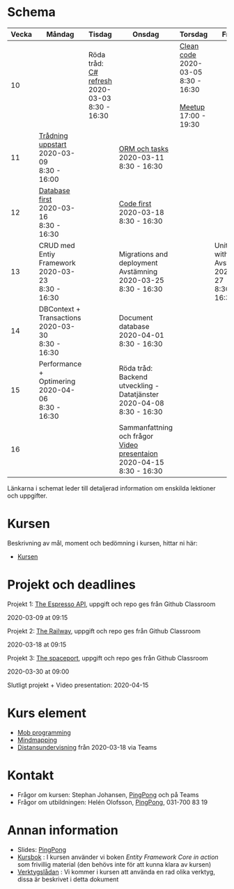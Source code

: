 # Schema

Vecka|Måndag|Tisdag |Onsdag |Torsdag|Fredag
-----|-------|-------|------|------|------
10||Röda tråd: [C# refresh](lecture_01_oop.md)<br />2020-03-03<br />8:30 - 16:30||[Clean code](lecture_02_cleancode.md)<br />2020-03-05<br />8:30 - 16:30<br /><br />[Meetup](https://www.meetup.com/Goteborg-Computer-Education-Meetup-Group/events/267714745/)<br />17:00 - 19:30|
11|[Trådning uppstart](lecture_03_treads.md)<br />2020-03-09<br />8:30 - 16:00||[ORM och tasks](lecture_04_orm.md)<br />2020-03-11<br />8:30 - 16:30||
12|[Database first](lecture_05_databasefirst.md)<br />2020-03-16<br />8:30 - 16:30||[Code first](lecture_06_codefirst.md)<br />2020-03-18<br />8:30 - 16:30||
13|CRUD med Entiy Framework<br />2020-03-23<br />8:30 - 16:30||Migrations and deployment<br />Avstämning<br />2020-03-25<br />8:30 - 16:30||Unit testing with data<br />Avstämning<br />2020-03-27<br />8:30 - 16:30
14|DBContext + Transactions<br />2020-03-30<br />8:30 - 16:30||Document database<br />2020-04-01<br />8:30 - 16:30||
15|Performance + Optimering<br />2020-04-06<br />8:30 - 16:30||Röda tråd: Backend utveckling - Datatjänster<br />2020-04-08<br />8:30 - 16:30||
16|  |                                       |Sammanfattning och frågor<br />[Video presentaion](video_presentation.md)<br />2020-04-15<br />8:30 - 16:30||

Länkarna i schemat leder till detaljerad information om enskilda lektioner och uppgifter.

# Kursen

Beskrivning av mål, moment och bedömning i kursen, hittar ni här:

* [Kursen](info_course.md)

# Projekt och deadlines
Projekt 1: [The Espresso API](https://github.com/PGBSNH19/project-the-barista), uppgift och repo ges från Github Classroom

2020-03-09 at 09:15



Projekt 2: [The Railway](https://github.com/PGBSNH19/project-the-train), uppgift och repo ges från Github Classroom

2020-03-18 at 09:15



Projekt 3: [The spaceport](https://github.com/PGBSNH19/project-the-spaceport), uppgift och repo ges från Github Classroom

2020-03-30 at 09:00



Slutligt projekt + Video presentation: 2020-04-15

# Kurs element

* [Mob programming](mobprogramming.md)
* [Mindmapping](mindmapping.md)
* [Distansundervisning](remote.md) från 2020-03-18 via Teams

# Kontakt
* Frågor om kursen: Stephan Johansen, [PingPong](https://yh.pingpong.se/courseId/9766/) och på Teams
* Frågor om utbildningen: Helén Olofsson, [PingPong](https://yh.pingpong.se/courseId/9766/), 031-700 83 19

# Annan information
* Slides: [PingPong](https://yh.pingpong.se/courseId/9766/content.do?id=3419879)
* [Kursbok](info_book.md) : I kursen använder vi boken *Entity Framework Core in action* som frivillig material (den behövs inte för att kunna klara av kursen)
* [Verktygslådan](info_tools.md) : Vi kommer i kursen att använda en rad olika verktyg, dissa är beskrivet i detta dokument

